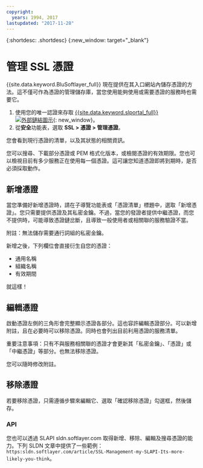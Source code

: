 ```yaml
---
copyright:
  years: 1994, 2017
lastupdated: "2017-11-28"
---
```


{:shortdesc: .shortdesc}
{:new_window: target="_blank"}

# 管理 SSL 憑證

{{site.data.keyword.BluSoftlayer_full}} 現在提供在其入口網站內儲存憑證的方法。這不僅可作為憑證的管理儲存庫，當您使用能夠使用或需要憑證的服務時也需要它。

1. 使用您的唯一認證來存取 [{{site.data.keyword.slportal_full}} ![外部鏈結圖示](../../icons/launch-glyph.svg "外部鏈結圖示")](https://control.softlayer.com/){: new_window}。
2. 從**安全**功能表，選取 **SSL > 憑證 > 管理憑證**。

您會看到現行憑證的清單，以及其狀態的相關資訊。

您可以搜尋、下載部分憑證或 PEM 格式化版本，或檢閱憑證的有效期限。您也可以檢視目前有多少服務正在使用每一個憑證。這可讓您知道憑證即將到期時，是否必須採取動作。

## 新增憑證

當您準備好新增憑證時，請在子導覽功能表或「憑證清單」標題中，選取「新增憑證」。您只需要提供憑證及其私密金鑰。不過，當您的發證者提供中繼憑證，而您不提供時，可能導致憑證鏈岔斷，且導致一般使用者或相關聯的服務驗證不當。

附註：無法儲存需要通行詞組的私密金鑰。

新增之後，下列欄位會直接衍生自您的憑證：

* 通用名稱
* 組織名稱
* 有效期間


就這樣！

## 編輯憑證

啟動憑證左側的三角形會完整顯示憑證各部分。這也容許編輯憑證部分。可以新增附註，且在必要時可以移除憑證。同時也會列出目前利用憑證的服務清單。



重要注意事項：只有不與服務相關聯的憑證才會更新其「私密金鑰」、「憑證」或「中繼憑證」等部分。也無法移除憑證。

您可以隨時修改附註。

## 移除憑證

若要移除憑證，只需遵循步驟來編輯它、選取「確認移除憑證」勾選框，然後儲存。

### API

您也可以透過 SLAPI sldn.softlayer.com 取得新增、移除、編輯及搜尋憑證的能力。下列 SLDN 文章中提供了一些範例：`https:sldn.softlayer.com/article/SSL-Management-my-SLAPI-Its-more-likely-you-think`。
